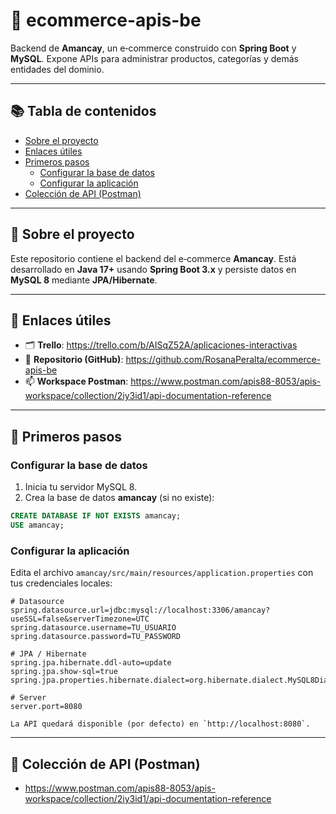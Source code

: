 # 🛒 ecommerce-apis-be

Backend de **Amancay**, un e‑commerce construido con **Spring Boot** y **MySQL**. Expone APIs para administrar productos, categorías y demás entidades del dominio.

---

## 📚 Tabla de contenidos
- [Sobre el proyecto](#sobre-el-proyecto)
- [Enlaces útiles](#enlaces-útiles)
- [Primeros pasos](#primeros-pasos)
  - [Configurar la base de datos](#configurar-la-base-de-datos)
  - [Configurar la aplicación](#configurar-la-aplicación)
- [Colección de API (Postman)](#colección-de-api-postman)

---

## 🧩 Sobre el proyecto
Este repositorio contiene el backend del e‑commerce **Amancay**. Está desarrollado en **Java 17+** usando **Spring Boot 3.x** y persiste datos en **MySQL 8** mediante **JPA/Hibernate**.

---

## 🔗 Enlaces útiles
- 🗂️ **Trello**: <https://trello.com/b/AISqZ52A/aplicaciones-interactivas>
- 🧭 **Repositorio (GitHub)**: <https://github.com/RosanaPeralta/ecommerce-apis-be>
- 📫 **Workspace Postman**: <https://www.postman.com/apis88-8053/apis-workspace/collection/2iy3id1/api-documentation-reference>

---

## 🚀 Primeros pasos 


### Configurar la base de datos
1. Inicia tu servidor MySQL 8.
2. Crea la base de datos **amancay** (si no existe):

```sql
CREATE DATABASE IF NOT EXISTS amancay;
USE amancay;
```

### Configurar la aplicación
Edita el archivo `amancay/src/main/resources/application.properties` con tus credenciales locales:

```properties
# Datasource
spring.datasource.url=jdbc:mysql://localhost:3306/amancay?useSSL=false&serverTimezone=UTC
spring.datasource.username=TU_USUARIO
spring.datasource.password=TU_PASSWORD

# JPA / Hibernate
spring.jpa.hibernate.ddl-auto=update
spring.jpa.show-sql=true
spring.jpa.properties.hibernate.dialect=org.hibernate.dialect.MySQL8Dialect

# Server
server.port=8080

La API quedará disponible (por defecto) en `http://localhost:8080`.
```

---

## 🧪 Colección de API (Postman)

- <https://www.postman.com/apis88-8053/apis-workspace/collection/2iy3id1/api-documentation-reference>

